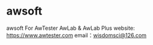 # awsoft

awsoft For AwTester AwLab & AwLab Plus
website: https://www.awtester.com
email：wisdomsci@126.com
